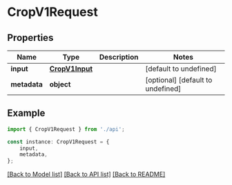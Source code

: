 # CropV1Request


## Properties

Name | Type | Description | Notes
------------ | ------------- | ------------- | -------------
**input** | [**CropV1Input**](CropV1Input.md) |  | [default to undefined]
**metadata** | **object** |  | [optional] [default to undefined]

## Example

```typescript
import { CropV1Request } from './api';

const instance: CropV1Request = {
    input,
    metadata,
};
```

[[Back to Model list]](../README.md#documentation-for-models) [[Back to API list]](../README.md#documentation-for-api-endpoints) [[Back to README]](../README.md)
